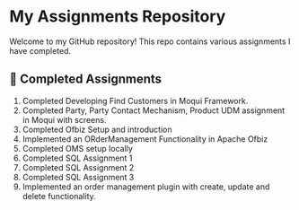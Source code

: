 # My Assignments Repository

Welcome to my GitHub repository! This repo contains various assignments I have completed.

## 📌 Completed Assignments

1. Completed Developing Find Customers in Moqui Framework.
2. Completed Party, Party Contact Mechanism, Product UDM assignment in Moqui with screens.
3. Completed Ofbiz Setup and introduction
4. Implemented an ORderManagement Functionality in Apache Ofbiz
5. Completed OMS setup locally
6. Completed SQL Assignment 1
7. Completed SQL Assignment 2
8. Completed SQL Assignment 3
9. Implemented an order management plugin with create, update and delete functionality.
